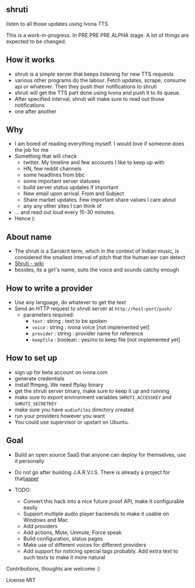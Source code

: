 shruti
------

listen to all those updates using Ivona TTS

This is a work-in-progress. In PRE PRE PRE ALPHA stage.
A lot of things are expected to be changed.


How it works
-------------
- shruti is a simple server that keeps listening for new TTS requests
- various other programs do the labour. Fetch updates, scrape, consume api or
 whatever. Then they push their notifications to shruti
- shruti will get the TTS part done using Ivona and push it to its queue.
- After specified interval, shruti will make sure to read out those notifications
- one after another


Why
----
- I am bored of reading everything myself. I would love if someone does the job for me
- Something that will check
    - twitter. My timeline and few accounts I like to keep up with
    - HN, few reddit channels
    - some headlines from bbc
    - some important server statuses
    - build server status updates if important
    - New email upon arrival. From and Subject
    - Share market updates. Few important share values I care about
    - any any other sites I can think of
- ... and read out loud every 15-30 minutes.
- Hence (:


About name
-----------
- The shruti is a Sanskrit term, which in the context of Indian music, is considered the smallest interval of pitch that the human ear can detect
- [Shruti - wiki](http://en.wikipedia.org/wiki/Shruti_%28music%29)
- besides, its a girl's name, suits the voice and sounds catchy enough


How to write a provider
-----------------------
- Use any language, do whatever to get the text
- Send an HTTP request to shruti server at `http://host:port/push/`
    - parameters required:
        - `text`  : string : text to be spoken
        - `voice` : string    : ivona voice [not implemented yet]
        - `provider` : string : provider name for reference
        - `keepfile` : boolean : yes/no to keep file [not implemented yet]

How to set up
-------------
- sign up for beta account on ivona.com
- generate credentials
- install ffmpeg. We need ffplay binary
- get the shruti server binary, make sure to keep it up and running
- make sure to export environment variables `SHRUTI_ACCESSKEY` and `SHRUTI_SECRETKEY`
- make sure you have `audiofiles` directory created
- run your providers however you want
- You could use supervisor or upstart on Ubuntu.

Goal
-----
- Build an open source SaaS that anyone can deploy for themselves, use it personally
- Do not go after building J.A.R.V.I.S. There is already a project for that[jasper](http://jasperproject.github.io/)

- TODO:
    - Convert this hack into a nice future proof API, make it configurable easily
    - Support multiple audio player backends to make it usable on Windows and Mac
    - Add providers
    - Add actions, Mute, Unmute, Force speak
    - Build configuration, status pages
    - Make use of different voices for different providers
    - Add support for noticing special tags probably. Add extra text to such texts to make it more natural

Contributions, thoughts are welcome :)

License MIT


